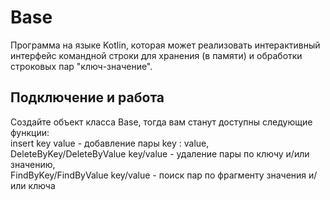 Base
=============================

Программа на языке Kotlin, которая может реализовать интерактивный интерфейс командной строки для хранения (в памяти) и обработки строковых пар "ключ-значение". 

Подключение и работа
------------

Cоздайте объект класса Base, тогда вам станут доступны следующие функции:  
insert key value - добавление пары key : value,  
DeleteByKey/DeleteByValue key/value - удаление пары по ключу и/или значению,  
FindByKey/FindByValue key/value - поиск пар по фрагменту значения и/или ключа  
